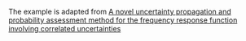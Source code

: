 The example is adapted from [A novel uncertainty propagation and probability assessment method for the frequency response function involving correlated uncertainties](https://doi.org/10.1007/s00419-024-02596-4)
